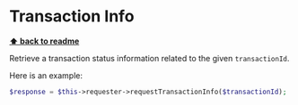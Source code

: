 Transaction Info
================

**[⬆ back to readme](../../README.md)**

Retrieve a transaction status information related to the given `transactionId`.

Here is an example:
```php
$response = $this->requester->requestTransactionInfo($transactionId);
```
